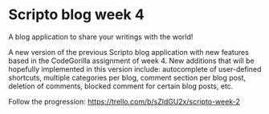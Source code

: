 # Scripto blog week 4
A blog application to share your writings with the world!

A new version of the previous Scripto blog application with new features based in the CodeGorilla assignment of week 4.
New additions that will be hopefully implemented in this version include: 
autocomplete of user-defined shortcuts, 
multiple categories per blog, 
comment section per blog post,
deletion of comments, 
blocked comment for certain blog posts, 
etc.

Follow the progression: https://trello.com/b/sZldGU2x/scripto-week-2
